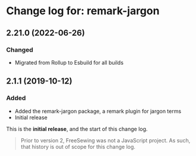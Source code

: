 # Change log for: remark-jargon


## 2.21.0 (2022-06-26)

### Changed

 - Migrated from Rollup to Esbuild for all builds

## 2.1.1 (2019-10-12)

### Added

 - Added the remark-jargon package, a remark plugin for jargon terms
 - Initial release


This is the **initial release**, and the start of this change log.

> Prior to version 2, FreeSewing was not a JavaScript project.
> As such, that history is out of scope for this change log.

